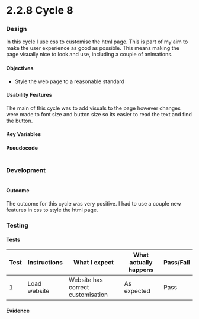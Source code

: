 # 2.2.8 Cycle 8

### Design <a href="#design" id="design"></a>

In this cycle I use css to customise the html page. This is part of my aim to make the user experience as good as possible. This means making the page visually nice to look and use, including a couple of animations.

#### Objectives <a href="#objectives" id="objectives"></a>

* Style the web page to a reasonable standard

#### Usability Features <a href="#usability-features" id="usability-features"></a>

The main of this cycle was to add visuals to the page however changes were made to font size and button size so its easier to read the text and find the button.

#### Key Variables <a href="#key-variables" id="key-variables"></a>



#### Pseudocode <a href="#pseudocode" id="pseudocode"></a>

```
```

### Development <a href="#development" id="development"></a>

```python
```

#### Outcome <a href="#outcome" id="outcome"></a>

The outcome for this cycle was very positive. I had to use a couple new features in css to style the html page.&#x20;

### Testing <a href="#testing" id="testing"></a>

#### Tests <a href="#tests" id="tests"></a>

| Test | Instructions | What I expect                     | What actually happens | Pass/Fail |
| ---- | ------------ | --------------------------------- | --------------------- | --------- |
| 1    | Load website | Website has correct customisation | As expected           | Pass      |

#### Evidence <a href="#evidence" id="evidence"></a>

